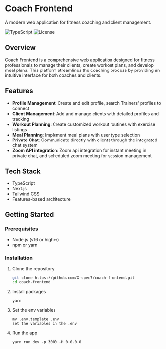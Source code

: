 # Coach Frontend

A modern web application for fitness coaching and client management.

![TypeScript](https://img.shields.io/badge/TypeScript-99.5%25-blue)
![License](https://img.shields.io/badge/license-MIT-green)

## Overview

Coach Frontend is a comprehensive web application designed for fitness professionals to manage their clients, create workout plans, and develop meal plans. This platform streamlines the coaching process by providing an intuitive interface for both coaches and clients.

## Features

- **Profile Management**: Create and edit profile, search Trainers' profiles to connect
- **Client Management**: Add and manage clients with detailed profiles and tracking
- **Workout Planning**: Create customized workout routines with exercise listings
- **Meal Planning**: Implement meal plans with user type selection
- **Private Chat**: Communicate directly with clients through the integrated chat system
- **Zoom API integration**: Zoom api integration for instant meeting in private chat, and scheduled zoom meeting for session management

## Tech Stack

- TypeScript
- Next.js
- Tailwind CSS
- Features-based architecture

## Getting Started

### Prerequisites

- Node.js (v16 or higher)
- npm or yarn

### Installation

1. Clone the repository
   ```bash
   git clone https://github.com/X-spec7/coach-frontend.git
   cd coach-frontend
   ```
2. Install packages
   ```
   yarn
   ```
3. Set the env variables
   ```
   mv .env.template .env
   set the variables in the .env
   ```
4. Run the app
   ```
   yarn run dev -p 3000 -H 0.0.0.0
   ```